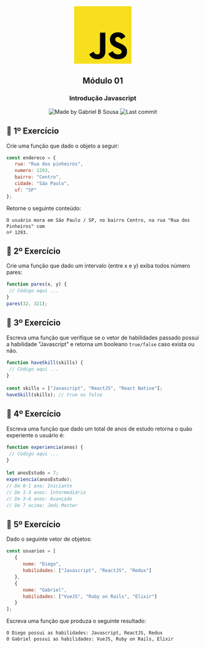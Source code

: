 <div align="center">
   <img src="../../../.github/images/js.png" width="150px">   
</div>

<h2 align="center">
  Módulo 01
</h2>

<h3 align="center">
  Introdução Javascript
</h3>

<p align="center" >    
  <img alt="Made by Gabriel B Sousa" src="https://img.shields.io/static/v1?label=made%20by&message=Gabriel%20Sousa&color=202024&style=flat-square">  

  <img alt="Last commit" src="https://img.shields.io/github/last-commit/gabrielbudke/starter?color=202024&style=flat-square">
</p>

## :pencil: 1º Exercício

Crie uma função que dado o objeto a seguir:

```javascript
const endereco = {
   rua: "Rua dos pinheiros",
   numero: 1293,
   bairro: "Centro",
   cidade: "São Paulo",
   uf: "SP"
};
```
Retorne o seguinte conteúdo:
```
O usuário mora em São Paulo / SP, no bairro Centro, na rua "Rua dos Pinheiros" com
nº 1293.
```

## :pencil: 2º Exercício

Crie uma função que dado um intervalo (entre x e y) exiba todos número pares:

```javascript
function pares(x, y) {
 // Código aqui ...
}
pares(32, 321);
```

## :pencil: 3º Exercício

Escreva uma função que verifique se o vetor de habilidades passado possui a habilidade "Javascript"
e retorna um booleano `true/false` caso exista ou não.

```javascript
function haveSkill(skills) {
 // Código aqui ...
}

const skills = ["Javascript", "ReactJS", "React Native"];
haveSkill(skills); // true ou false

```

## :pencil: 4º Exercício

Escreva uma função que dado um total de anos de estudo retorna o quão experiente o usuário é:

```javascript
function experiencia(anos) {
 // Código aqui ...
}

let anosEstudo = 7;
experiencia(anosEstudo);
// De 0-1 ano: Iniciante
// De 1-3 anos: Intermediário
// De 3-6 anos: Avançado
// De 7 acima: Jedi Master

```

## :pencil: 5º Exercício

Dado o seguinte vetor de objetos:

```javascript
const usuarios = [
   {
      nome: "Diego",
      habilidades: ["Javascript", "ReactJS", "Redux"]
   },
   {
      nome: "Gabriel",
      habilidades: ["VueJS", "Ruby on Rails", "Elixir"]
   }
];
```
Escreva uma função que produza o seguinte resultado:

```
O Diego possui as habilidades: Javascript, ReactJS, Redux
O Gabriel possui as habilidades: VueJS, Ruby on Rails, Elixir
```

